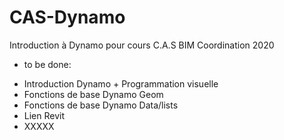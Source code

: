 # CAS-Dynamo
Introduction à Dynamo pour cours C.A.S BIM Coordination 2020

* to be done:
- Introduction Dynamo + Programmation visuelle
- Fonctions de base Dynamo Geom
- Fonctions de base Dynamo Data/lists
- Lien Revit
- XXXXX

